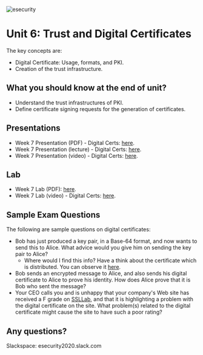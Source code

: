 ![esecurity](https://raw.githubusercontent.com/billbuchanan/esecurity/master/z_associated/esecurity_graphics.jpg)

# Unit 6: Trust and Digital Certificates

The key concepts are:

* Digital Certificate: Usage, formats, and PKI.
* Creation of the trust infrastructure.

## What you should know at the end of unit?

* Understand the trust infrastructures of PKI.
* Define certificate signing requests for the generation of certificates.

## Presentations

* Week 7 Presentation (PDF) - Digital Certs: [here](https://asecuritysite.com/public/chapter06_digital_cert.pdf).
* Week 7 Presentation (lecture) - Digital Certs: [here](https://youtu.be/2ptgq8u0I5g).
* Week 7 Presentation (video) - Digital Certs: [here](https://youtu.be/ZJ2G8KC1zDs).

## Lab

* Week 7 Lab (PDF): [here](https://github.com/billbuchanan/esecurity/tree/master/unit06_trust_dig_cert/lab).
* Week 7 Lab (video) - Digital Certs: [here](https://www.youtube.com/watch?v=-uNQFv0GTZc).

## Sample Exam Questions

The following are sample questions on digital certificates:

* Bob has just produced a key pair, in a Base-64 format, and now wants to send this to Alice. What advice would you give him on sending the key pair to Alice?
  * Where would I find this info? Have a think about the certificate which is distributed. You can observe it [here](https://www.youtube.com/watch?v=GLOObdTy5uY).
* Bob sends an encrypted message to Alice, and also sends his digital certificate to Alice to prove his identity. How does Alice prove that it is Bob who sent the message?
* Your CEO calls you and is unhappy that your company's Web site has received a F grade on [SSLLab](https://www.ssllabs.com/ssltest/), and that it is highlighting a problem with the digital certificate on the site. What problem(s) related to the digital certificate might cause the site to have such a poor rating?

## Any questions?

Slackspace: esecurity2020.slack.com


